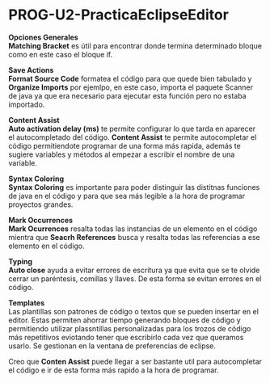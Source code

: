 # PROG-U2-PracticaEclipseEditor

**Opciones Generales** \
**Matching Bracket** es útil para encontrar donde termina determinado bloque como en este caso el bloque if.

**Save Actions** \
**Format Source Code** formatea el código para que quede bien tabulado y **Organize Imports** por ejemlpo, en este caso, importa el paquete Scanner de java ya que era necesario para ejecutar esta función pero no estaba importado. 

**Content Assist** \
**Auto activation delay (ms)** te permite configurar lo que tarda en aparecer el autocompletado del código.
**Content Assist** te permite autocompletar el código permitiendote programar de una forma más rapida, además te sugiere variables y métodos al empezar a escribir el nombre de una variable.

**Syntax Coloring** \
**Syntax Coloring** es importante para poder distinguir las distitnas funciones de java en el código y para que sea más legible a la hora de programar proyectos grandes.

**Mark Occurrences** \
**Mark Ocurrences** resalta todas las instancias de un elemento en el código mientra que **Seacrh References** busca y resalta todas las referencias a ese elemento en el código.

**Typing** \
**Auto close** ayuda a evitar errores de escritura ya que evita que se te olvide cerrar un paréntesis, comillas y llaves. De esta forma se evitan errores en el código. 

**Templates** \
Las plantillas son patrones de código o textos que se pueden insertar en el editor. Estas permiten ahorrar tiempo generando bloques de código y permitiendo utilizar plassntillas personalizadas para los trozos de código más repetitivos eviotando tener que escribirlo cada vez que queramos usarlo.
Se gestionan en la ventana de preferencias de eclipse.

Creo que **Conten Assist** puede llegar a ser bastante util para autocompletar el código e ir de esta forma más rapido a la hora de programar.
